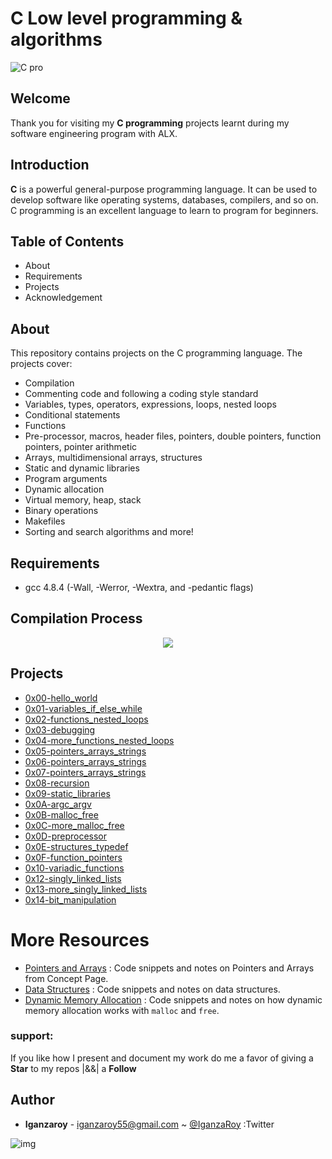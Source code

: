 # C Low level programming & algorithms


![C pro](https://www.pragimtech.com/wp-content/uploads/2020/03/c-tutorial-for-beginners.png)

## Welcome 
Thank you for visiting my **C programming** projects learnt during my software engineering program with ALX. 
## Introduction
**C** is a powerful general-purpose programming language. It can be used to develop software like operating systems, databases, compilers, and so on.
C programming is an excellent language to learn to program for beginners.

## Table of Contents
- About
- Requirements
- Projects
- Acknowledgement

## About
This repository contains projects on the C programming language. The projects cover:

- Compilation
- Commenting code and following a coding style standard
- Variables, types, operators, expressions, loops, nested loops
- Conditional statements
- Functions
- Pre-processor, macros, header files, pointers, double pointers, function pointers, pointer arithmetic
- Arrays, multidimensional arrays, structures
- Static and dynamic libraries
- Program arguments
- Dynamic allocation
- Virtual memory, heap, stack
- Binary operations
- Makefiles
- Sorting and search algorithms and more!

## Requirements
- gcc 4.8.4 (-Wall, -Werror, -Wextra, and -pedantic flags)

## Compilation Process
<p align="center">
  <img src="https://i.postimg.cc/rprHShJ1/C-compilation-process.gif" />
</p>

## Projects
- <a href="0x00-hello_world/">0x00-hello_world</a>
- <a href="0x01-variables_if_else_while">0x01-variables_if_else_while</a>
- <a href="0x02-functions_nested_loops">0x02-functions_nested_loops</a>
- <a href="0x03-debugging">0x03-debugging</a>
- <a href="0x04-more_functions_nested_loops">0x04-more_functions_nested_loops</a>
- <a href="0x05-pointers_arrays_strings">0x05-pointers_arrays_strings</a>
- <a href="0x06-pointers_arrays_strings">0x06-pointers_arrays_strings</a>
- <a href="0x07-pointers_arrays_strings">0x07-pointers_arrays_strings</a>
- <a href="0x08-recursion">0x08-recursion</a>
- <a href="0x09-static_libraries">0x09-static_libraries</a>
<a href=""></a>
- <a href="0x0A-argc_argv">0x0A-argc_argv</a>
- <a href="0x0B-malloc_free">0x0B-malloc_free</a>
- <a href="0x0C-more_malloc_free">0x0C-more_malloc_free</a>
- <a href="0x0D-preprocessor">0x0D-preprocessor</a>
- <a href="0x0E-structures_typedef">0x0E-structures_typedef</a>
- <a href="0x0F-function_pointers">0x0F-function_pointers</a>
- <a href="0x10-variadic_functions">0x10-variadic_functions</a>
- <a href="0x12-singly_linked_lists">0x12-singly_linked_lists</a>
- <a href="0x13-more_singly_linked_lists">0x13-more_singly_linked_lists</a>
- <a href="0x14-bit_manipulation">0x14-bit_manipulation</a>
<a href=""></a>
<a href=""></a>
<a href=""></a>
 
# More Resources

- [Pointers and Arrays]([./PointerArrays](https://www.tutorialspoint.com/cprogramming/c_pointers.htm)) : Code snippets and notes on Pointers and Arrays from Concept Page.
- [Data Structures]([./DataStructures](https://www.geeksforgeeks.org/data-structures/)) : Code snippets and notes on data structures.
- [Dynamic Memory Allocation]([./dynamic_memory_alloc](https://www.geeksforgeeks.org/dynamic-memory-allocation-in-c-using-malloc-calloc-free-and-realloc/)) : Code snippets and notes on how dynamic memory allocation works with `malloc` and `free`.


### support:
If you like how I present and document my work  do me a favor of giving a **Star** to my repos  |&&| a **Follow**

## Author
- **Iganzaroy** - [iganzaroy55@gmail.com](https://github.com/Iganza-roy)  ~  [@IganzaRoy](https://twitter.com/IganzaRoy) :Twitter


![img](https://assets.imaginablefutures.com/media/images/ALX_Logo.max-200x150.png)
